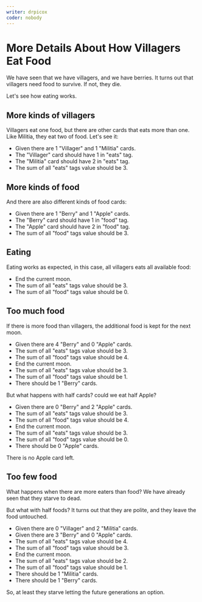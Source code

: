 ```yaml
---
writer: drpicox
coder: nobody
---
```

# More Details About How Villagers Eat Food

We have seen that we have villagers, and we have berries.
It turns out that villagers need food to survive. If not, they die.

Let's see how eating works.

## More kinds of villagers

Villagers eat one food, but there are other cards that eats
more than one. Like Militia, they eat two of food. 
Let's see it:

 * Given there are 1 "Villager" and 1 "Militia" cards.
 * The "Villager" card should have 1 in "eats" tag.
 * The "Militia" card should have 2 in "eats" tag.
 * The sum of all "eats" tags value should be 3.

## More kinds of food

And there are also different kinds of food cards:

 * Given there are 1 "Berry" and 1 "Apple" cards.
 * The "Berry" card should have 1 in "food" tag.
 * The "Apple" card should have 2 in "food" tag.
 * The sum of all "food" tags value should be 3.

## Eating

Eating works as expected, in this case, all villagers eats all available food:

 * End the current moon.
 * The sum of all "eats" tags value should be 3.
 * The sum of all "food" tags value should be 0.

## Too much food

If there is more food than villagers, the additional food is kept for the next moon.

 * Given there are 4 "Berry" and 0 "Apple" cards.
 * The sum of all "eats" tags value should be 3.
 * The sum of all "food" tags value should be 4.
 * End the current moon.
 * The sum of all "eats" tags value should be 3.
 * The sum of all "food" tags value should be 1.
 * There should be 1 "Berry" cards.

But what happens with half cards? could we eat half Apple?

 * Given there are 0 "Berry" and 2 "Apple" cards.
 * The sum of all "eats" tags value should be 3.
 * The sum of all "food" tags value should be 4.
 * End the current moon.
 * The sum of all "eats" tags value should be 3.
 * The sum of all "food" tags value should be 0.
 * There should be 0 "Apple" cards.

There is no Apple card left.

## Too few food

What happens when there are more eaters than food? 
We have already seen that they starve to dead.

But what with half foods? It turns out that they
are polite, and they leave the food untouched.

 * Given there are 0 "Villager" and 2 "Militia" cards.
 * Given there are 3 "Berry" and 0 "Apple" cards.
 * The sum of all "eats" tags value should be 4.
 * The sum of all "food" tags value should be 3.
 * End the current moon.
 * The sum of all "eats" tags value should be 2.
 * The sum of all "food" tags value should be 1.
 * There should be 1 "Militia" cards.
 * There should be 1 "Berry" cards.

So, at least they starve letting the future generations an option.
